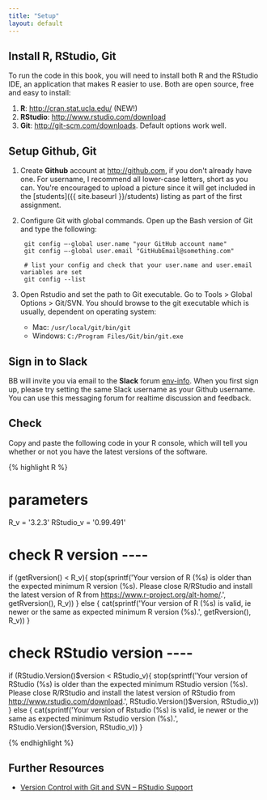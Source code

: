 ```yaml
---
title: "Setup"
layout: default
---
```


## Install R, RStudio, Git

To run the code in this book, you will need to install both R and the RStudio IDE, an application that makes R easier to use. Both are open source, free and easy to install:

1. **R**: <http://cran.stat.ucla.edu/> (NEW!)
1. **RStudio**: <http://www.rstudio.com/download>
1. **Git**: <http://git-scm.com/downloads>. Default options work well.

## Setup Github, Git

1. Create **Github** account at <http://github.com>, if you don't already have one. For username, I recommend all lower-case letters, short as you can. You're encouraged to upload a picture since it will get included in the [students]({{ site.baseurl }}/students) listing as part of the first assignment.

1. Configure Git with global commands. Open up the Bash version of Git and type the following:

        git config –-global user.name "your GitHub account name"
        git config –-global user.email "GitHubEmail@something.com"
        
        # list your config and check that your user.name and user.email variables are set
        git config --list
        
1. Open Rstudio and set the path to Git executable. Go to Tools > Global Options > Git/SVN. You should browse to the git executable which is usually, dependent on operating system:

    - Mac: `/usr/local/git/bin/git`
    - Windows: `C:/Program Files/Git/bin/git.exe`

## Sign in to Slack

BB will invite you via email to the **Slack** forum [env-info](http://env-info.slack.com). When you first sign up, please try setting the same Slack username as your Github username. You can use this messaging forum for realtime discussion and feedback.

## Check

Copy and paste the following code in your R console, which will tell you whether or not you have the latest versions of the software.

<!-- highlight in jekyll: http://rouge.jneen.net -->

{% highlight R %}

# parameters
R_v       = '3.2.3'
RStudio_v = '0.99.491'

# check R version ----
if (getRversion() < R_v){
  stop(sprintf('Your version of R (%s) is older than the expected minimum R version (%s). Please close R/RStudio and install the latest version of R from https://www.r-project.org/alt-home/.', getRversion(), R_v))
} else {
  cat(sprintf('Your version of R (%s) is valid, ie newer or the same as expected minimum R version (%s).', getRversion(), R_v))
}

# check RStudio version ----
if (RStudio.Version()$version < RStudio_v){
  stop(sprintf('Your version of RStudio (%s) is older than the expected minimum RStudio version (%s). Please close R/RStudio and install the latest version of RStudio from http://www.rstudio.com/download.', RStudio.Version()$version, RStudio_v))
} else {
  cat(sprintf('Your version of Rstudio (%s) is valid, ie newer or the same as expected minimum Rstudio version (%s).', RStudio.Version()$version, RStudio_v))
}

{% endhighlight %}

## Further Resources

- [Version Control with Git and SVN – RStudio Support](https://support.rstudio.com/hc/en-us/articles/200532077-Version-Control-with-Git-and-SVN)
